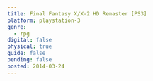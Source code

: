 ```yaml
---
title: Final Fantasy X/X-2 HD Remaster [PS3]
platform: playstation-3
genre:
  - rpg
digital: false
physical: true
guide: false
pending: false
posted: 2014-03-24
---
```


